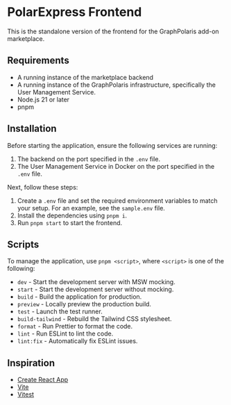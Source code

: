 # PolarExpress Frontend

This is the standalone version of the frontend for the GraphPolaris add-on marketplace.

## Requirements

- A running instance of the marketplace backend
- A running instance of the GraphPolaris infrastructure, specifically the User Management Service.
- Node.js 21 or later
- pnpm

## Installation

Before starting the application, ensure the following services are running:

1. The backend on the port specified in the `.env` file.
2. The User Management Service in Docker on the port specified in the `.env` file.

Next, follow these steps:

1. Create a `.env` file and set the required environment variables to match
your setup. For an example, see the `sample.env` file.
2. Install the dependencies using `pnpm i`.
3. Run `pnpm start` to start the frontend.

## Scripts

To manage the application, use `pnpm <script>`, where `<script>` is one of the following:

- `dev` - Start the development server with MSW mocking.
- `start` - Start the development server without mocking.
- `build` - Build the application for production.
- `preview` - Locally preview the production build.
- `test` - Launch the test runner.
- `build-tailwind` - Rebuild the Tailwind CSS stylesheet.
- `format` - Run Prettier to format the code.
- `lint` - Run ESLint to lint the code.
- `lint:fix` - Automatically fix ESLint issues.

## Inspiration

- [Create React App](https://create-react-app.dev/)
- [Vite](https://vitejs.dev/)
- [Vitest](https://vitest.dev/)
